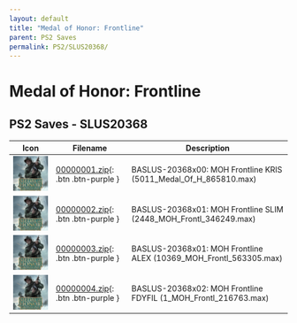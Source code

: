 ```yaml
---
layout: default
title: "Medal of Honor: Frontline"
parent: PS2 Saves
permalink: PS2/SLUS20368/
---
```

# Medal of Honor: Frontline

## PS2 Saves - SLUS20368

| Icon | Filename | Description |
|------|----------|-------------|
| ![Medal of Honor: Frontline](icon0.png) | [00000001.zip](00000001.zip){: .btn .btn-purple } | BASLUS-20368x00: MOH Frontline KRIS (5011_Medal_Of_H_865810.max) |
| ![Medal of Honor: Frontline](icon0.png) | [00000002.zip](00000002.zip){: .btn .btn-purple } | BASLUS-20368x01: MOH Frontline SLIM (2448_MOH_Frontl_346249.max) |
| ![Medal of Honor: Frontline](icon0.png) | [00000003.zip](00000003.zip){: .btn .btn-purple } | BASLUS-20368x01: MOH Frontline ALEX (10369_MOH_Frontl_563305.max) |
| ![Medal of Honor: Frontline](icon0.png) | [00000004.zip](00000004.zip){: .btn .btn-purple } | BASLUS-20368x02: MOH Frontline FDYFIL (1_MOH_Frontl_216763.max) |
